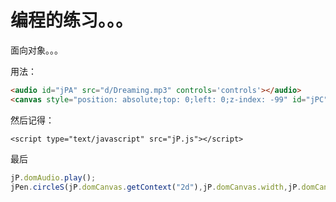# 编程的练习。。。 

面向对象。。。 


用法： 

``` html
<audio id="jPA" src="d/Dreaming.mp3" controls='controls'></audio>
<canvas style="position: absolute;top: 0;left: 0;z-index: -99" id="jPC"></canvas>
```

然后记得：
```
<script type="text/javascript" src="jP.js"></script>
```

最后

``` javascript
jP.domAudio.play();
jPen.circleS(jP.domCanvas.getContext("2d"),jP.domCanvas.width,jP.domCanvas.height,jP.initAudio.output);
```
